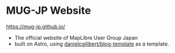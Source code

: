 # MUG-JP Website

https://mug-jp.github.io/

- The official website of MapLibre User Group Japan
- built on Astro, using [danielcgilibert/blog-template](https://github.com/danielcgilibert/blog-template) as a template.